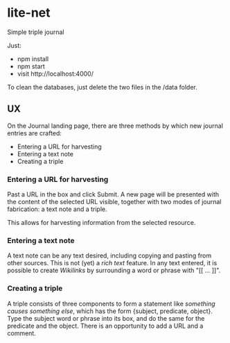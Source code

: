 # lite-net
Simple triple journal

Just:
* npm install
* npm start
* visit http://localhost:4000/


To clean the databases, just delete the two files in the /data folder.

## UX
On the Journal landing page, there are three methods by which new journal entries are crafted:
* Entering a URL for harvesting
* Entering a text note
* Creating a triple

### Entering a URL for harvesting
Past a URL in the box and click Submit.
A new page will be presented with the content of the selected URL visible, together with two modes of journal fabrication: a text note and a triple.

This allows for harvesting information from the selected resource.
### Entering a text note
A text note can be any text desired, including copying and pasting from other sources. This is not (yet) a _rich text_ feature.
In any text entered, it is possible to create _Wikilinks_ by surrounding a word or phrase with "[[ ... ]]".
### Creating a triple
A triple consists of three components to form a statement like _something causes something else_, which has the form {subject, predicate, object}. Type the subject word or phrase into its box, and do the same for the predicate and the object. There is an opportunity to add a URL and a comment. 
